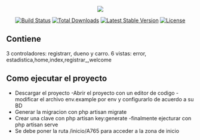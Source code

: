 <p align="center"><img src="https://laravel.com/assets/img/components/logo-laravel.svg"></p>

<p align="center">
<a href="https://travis-ci.org/laravel/framework"><img src="https://travis-ci.org/laravel/framework.svg" alt="Build Status"></a>
<a href="https://packagist.org/packages/laravel/framework"><img src="https://poser.pugx.org/laravel/framework/d/total.svg" alt="Total Downloads"></a>
<a href="https://packagist.org/packages/laravel/framework"><img src="https://poser.pugx.org/laravel/framework/v/stable.svg" alt="Latest Stable Version"></a>
<a href="https://packagist.org/packages/laravel/framework"><img src="https://poser.pugx.org/laravel/framework/license.svg" alt="License"></a>
</p>

## Contiene

3 controladores: registrarr, dueno y carro. 6 vistas: error, estadistica,home,index,registrar_,welcome


## Como ejecutar el proyecto

- Descargar el proyecto
-Abrir el proyecto con un editor de codigo
-modificar el archivo env.example por env y configurarlo de acuerdo a su BD
- Generar la migracion con php artisan migrate
- Crear una clave con php artisan key:generate
-finalmente ejecturar con php artisan serve
- Se debe poner la ruta /inicio/A765 para acceder a la zona de inicio


